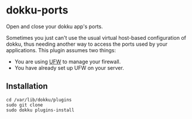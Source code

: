 # dokku-ports

Open and close your dokku app's ports.

Sometimes you just can't use the usual virtual host-based configuration of dokku, thus needing another way to access the ports used by your applications.
This plugin assumes two things:
* You are using [UFW](https://launchpad.net/ufw) to manage your firewall.
* You have already set up UFW on your server.

## Installation

    cd /var/lib/dokku/plugins
    sudo git clone 
    sudo dokku plugins-install
